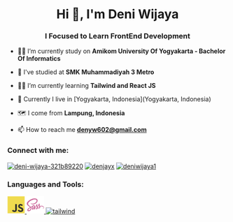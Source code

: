 <h1 align="center">Hi 👋, I'm Deni Wijaya</h1>
<h3 align="center">I Focused to Learn FrontEnd Development</h3>

- 🧑‍🎓 I’m currently study on **Amikom University Of Yogyakarta - Bachelor Of Informatics**

- 🏫 I've studied at **SMK Muhammadiyah 3 Metro**

- 🧑‍💻 I’m currently learning **Tailwind and React JS**

- 📍 Currently I live in [Yogyakarta, Indonesia](Yogyakarta, Indonesia)

- 🗺️ I come from **Lampung, Indonesia**

- 📫 How to reach me **denyw602@gmail.com**

<h3 align="left">Connect with me:</h3>
<p align="left">
<a href="https://linkedin.com/in/deni-wijaya-321b89220" target="blank"><img align="center" src="https://raw.githubusercontent.com/rahuldkjain/github-profile-readme-generator/master/src/images/icons/Social/linked-in-alt.svg" alt="deni-wijaya-321b89220" height="30" width="40" /></a>
<a href="https://instagram.com/denjayx" target="blank"><img align="center" src="https://raw.githubusercontent.com/rahuldkjain/github-profile-readme-generator/master/src/images/icons/Social/instagram.svg" alt="denjayx" height="30" width="40" /></a>
<a href="https://www.behance.net/deniwijaya1" target="blank"><img align="center" src="https://raw.githubusercontent.com/rahuldkjain/github-profile-readme-generator/master/src/images/icons/Social/behance.svg" alt="deniwijaya1" height="30" width="40" /></a>
</p>

<h3 align="left">Languages and Tools:</h3>
<p align="left"> <a href="https://developer.mozilla.org/en-US/docs/Web/JavaScript" target="_blank" rel="noreferrer"> <img src="https://raw.githubusercontent.com/devicons/devicon/master/icons/javascript/javascript-original.svg" alt="javascript" width="40" height="40"/> </a> <a href="https://sass-lang.com" target="_blank" rel="noreferrer"> <img src="https://raw.githubusercontent.com/devicons/devicon/master/icons/sass/sass-original.svg" alt="sass" width="40" height="40"/> </a> <a href="https://tailwindcss.com/" target="_blank" rel="noreferrer"> <img src="https://www.vectorlogo.zone/logos/tailwindcss/tailwindcss-icon.svg" alt="tailwind" width="40" height="40"/> </a> </p>
